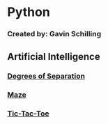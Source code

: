 # Python
### Created by: Gavin Schilling

## Artificial Intelligence
### [Degrees of Separation](https://github.com/schillgc/Julia/tree/master/Python/Console%20Apps/Utilities/Kevin%20Bacon%206-Degrees%20AI)
### [Maze](https://github.com/schillgc/Julia/tree/master/Python/Frameworks/PyGame/AI%20Maze)
### [Tic-Tac-Toe](https://github.com/schillgc/Julia/tree/master/Python/Frameworks/PyGame/Tic-Tac-Toe%20AI/tictactoe)
